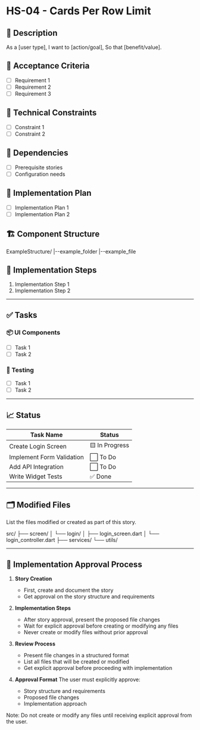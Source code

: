 # HS-04 - Cards Per Row Limit

## 📝 Description

As a [user type],
I want to [action/goal],
So that [benefit/value].

## 🎯 Acceptance Criteria

- [ ] Requirement 1
- [ ] Requirement 2
- [ ] Requirement 3

## 🧩 Technical Constraints

- [ ] Constraint 1
- [ ] Constraint 2

## 🔧 Dependencies

- [ ] Prerequisite stories
- [ ] Configuration needs

## 🔨 Implementation Plan

- [ ] Implementation Plan 1
- [ ] Implementation Plan 2

## 🏗 Component Structure

ExampleStructure/
|--example_folder
|--example_file

## 📝 Implementation Steps

1. Implementation Step 1
2. Implementation Step 2

---

## ✅ Tasks

### 📦 UI Components

- [ ] Task 1
- [ ] Task 2

### 🧪 Testing

- [ ] Task 1
- [ ] Task 2

---

## 📈 Status

| Task Name                 | Status         |
| ------------------------- | -------------- |
| Create Login Screen       | 🟨 In Progress |
| Implement Form Validation | ⬜ To Do       |
| Add API Integration       | ⬜ To Do       |
| Write Widget Tests        | ✅ Done        |

---

## 🗂 Modified Files

List the files modified or created as part of this story.

src/
├── screen/
│ └── login/
│ ├── login_screen.dart
│ └── login_controller.dart
├── services/
└── utils/

---

## 🚨 Implementation Approval Process

1. **Story Creation**

   - First, create and document the story
   - Get approval on the story structure and requirements

2. **Implementation Steps**

   - After story approval, present the proposed file changes
   - Wait for explicit approval before creating or modifying any files
   - Never create or modify files without prior approval

3. **Review Process**

   - Present file changes in a structured format
   - List all files that will be created or modified
   - Get explicit approval before proceeding with implementation

4. **Approval Format**
   The user must explicitly approve:
   - Story structure and requirements
   - Proposed file changes
   - Implementation approach

Note: Do not create or modify any files until receiving explicit approval from the user.

